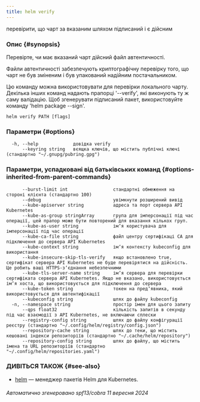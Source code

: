 ```yaml
---
title: helm verify
---
```

перевірити, що чарт за вказаним шляхом підписаний і є дійсним

### Опис {#synopsis}

Перевірте, чи має вказаний чарт дійсний файл автентичності.

Файли автентичності забезпечують криптографічну перевірку того, що чарт не був зміненим і був упакований надійним постачальником.

Цю команду можна використовувати для перевірки локального чарту. Декілька інших команд надають прапорці '--verify', які виконують ту ж саму валідацію. Щоб згенерувати підписаний пакет, використовуйте команду 'helm package --sign'.

```shell
helm verify PATH [flags]
```

### Параметри {#options}

```none
  -h, --help             довідка verify
      --keyring string   вєящка ключів, що містить публічні ключі (стандартно "~/.gnupg/pubring.gpg")
```

### Параметри, успадковані від батьківських команд {#options-inherited-from-parent-commands}

```none
      --burst-limit int                 стандартні обмеження на стороні клієнта (стандартно 100)
      --debug                           увімкнути розширений вивід
      --kube-apiserver string           адреса та порт сервера API Kubernetes
      --kube-as-group stringArray       група для імперсонації під час операції, цей прапор може бути повторений для вказання кількох груп.
      --kube-as-user string             імʼя користувача для імперсонації під час операції
      --kube-ca-file string             файл центру сертифікаці СА для підключення до сервера API Kubernetes
      --kube-context string             імʼя контексту kubeconfig для використання
      --kube-insecure-skip-tls-verify   якщо встановлено true, сертифікат сервера API Kubernetes не буде перевірятися на дійсність. Це робить ваші HTTPS-зʼєднання небезпечними
      --kube-tls-server-name string     імʼя сервера для перевірки сертифіката сервера API Kubernetes. Якщо не вказано, використовується імʼя хоста, що використовується для підключення до сервера
      --kube-token string               токен на предʼявника, який використовується для автентифікації
      --kubeconfig string               шлях до файлу kubeconfig
  -n, --namespace string                простір імен для цього запиту
      --qps float32                     кількість запитів в секунду під час взаємодії з API Kubernetes, не включаючи сплески
      --registry-config string          шлях до файлу конфігурації реєстру (стандартно "~/.config/helm/registry/config.json")
      --repository-cache string         шлях до теки, що містить кешовані індекси репозиторіїв (стандартно "~/.cache/helm/repository")
      --repository-config string        шлях до файлу, що містить імена та URL репозиторіїв (стандартно "~/.config/helm/repositories.yaml")
```

### ДИВІТЬСЯ ТАКОЖ {#see-also}

- [helm](/helm/helm.md) — менеджер пакетів Helm для Kubernetes.

###### Автоматично згенеровано spf13/cobra 11 вересня 2024
